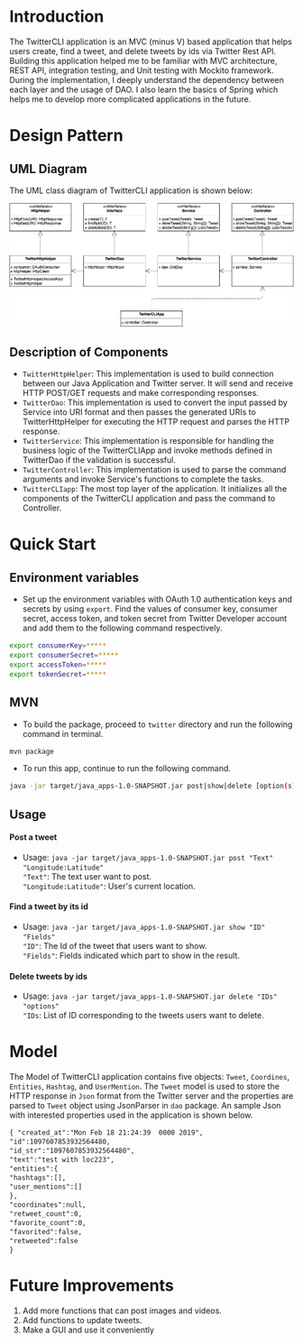 # Introduction
The TwitterCLI application is an MVC (minus V) based application that helps users create,  find a tweet, and delete tweets by ids via Twitter Rest API. Building this application helped me to be familiar with MVC architecture, REST API, integration testing, and Unit testing with Mockito framework. During the implementation, I deeply understand the dependency between each layer and the usage of DAO. I also learn the basics of Spring which helps me to develop more complicated applications in the future.

# Design Pattern
## UML Diagram
The UML class diagram of TwitterCLI application is shown below:

![UML Diagram of TwitterCLI](assets/DiagramTwitter.png)

## Description of Components
- `TwitterHttpHelper`: This implementation is used to build connection between our Java Application and Twitter server. It will send and receive HTTP POST/GET requests and make corresponding responses.
- `TwitterDao`: This implementation is used to convert the input passed by Service into URI format and then passes the generated URIs to TwitterHttpHelper for executing the HTTP request and parses the HTTP response.
- `TwitterService`: This implementation is responsible for handling the business logic of the TwitterCLIApp and invoke methods defined in TwitterDao if the validation is successful.
- `TwitterController`: This implementation is used to parse the command arguments and invoke Service's functions to complete the tasks.  
- `TwitterCLIapp`: The most top layer of the application. It initializes all the components of the TwitterCLI application and pass the command to Controller.
 
# Quick Start
## Environment variables
* Set up the environment variables with OAuth 1.0 authentication keys and secrets by using `export`. Find the values of consumer key, consumer secret, access token, and token secret from Twitter Developer account and add them to the following command respectively.
``` bash
export consumerKey=*****
export consumerSecret=*****
export accessToken=*****
export tokenSecret=*****
``` 

## MVN
* To build the package, proceed to `twitter` directory and run the following command in terminal.
``` bash
mvn package
```
* To run this app, continue to run the following command.
```bash
java -jar target/java_apps-1.0-SNAPSHOT.jar post|show|delete [option(s)]
```

## Usage
#### Post a tweet
- Usage: `java -jar target/java_apps-1.0-SNAPSHOT.jar post "Text" "Longitude:Latitude"`  
 `"Text"`: The text user want to post.  
 `"Longitude:Latitude"`: User's current location. 
#### Find a tweet by its id
- Usage: `java -jar target/java_apps-1.0-SNAPSHOT.jar show "ID" "Fields"`  
`"ID"`: The Id of the tweet that users want to show.  
`"Fields"`: Fields indicated which part to show in the result.
#### Delete tweets by ids
- Usage: `java -jar target/java_apps-1.0-SNAPSHOT.jar delete "IDs" "options"`  
`"IDs`: List of ID corresponding to the tweets users want to delete.

# Model
The Model of TwitterCLI application contains five objects: `Tweet`, `Coordines`, `Entities`, `Hashtag`, and `UserMention`. The `Tweet` model is used to store the HTTP response in `Json` format from the Twitter server and the properties are parsed to `Tweet` object using JsonParser in `dao` package. An sample Json with interested properties used in the application is shown below.
```
{ "created_at":"Mon Feb 18 21:24:39  0000 2019", 
"id":1097607853932564480, 
"id_str":"1097607853932564480", 
"text":"test with loc223", 
"entities":{ 
"hashtags":[], 
"user_mentions":[] 
}, 
"coordinates":null, 
"retweet_count":0, 
"favorite_count":0, 
"favorited":false, 
"retweeted":false 
}
```

# Future Improvements
1. Add more functions that can post images and videos.
2. Add functions to update tweets.
3. Make a GUI and use it conveniently